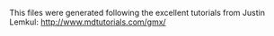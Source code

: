 This files were generated following the excellent tutorials from Justin Lemkul: http://www.mdtutorials.com/gmx/
